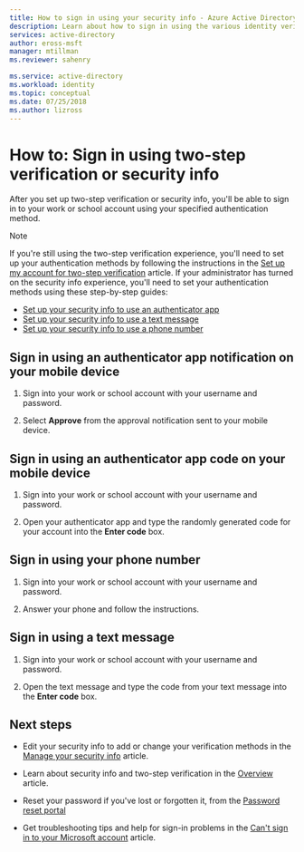 ```yaml
---
title: How to sign in using your security info - Azure Active Directory (Preview) | Microsoft Docs
description: Learn about how to sign in using the various identity verification methods in security info.
services: active-directory
author: eross-msft
manager: mtillman
ms.reviewer: sahenry

ms.service: active-directory
ms.workload: identity
ms.topic: conceptual
ms.date: 07/25/2018
ms.author: lizross
---
```


# How to: Sign in using two-step verification or security info

After you set up two-step verification or security info, you'll be able to sign in to your work or school account using your specified authentication method.

>[!Note]
>If you're still using the two-step verification experience, you'll need to set up your authentication methods by following the instructions in the [Set up my account for two-step verification](multi-factor-authentication-end-user-first-time.md) article. If your administrator has turned on the security info experience, you'll need to set your authentication methods using these step-by-step guides:<ul><li>[Set up your security info to use an authenticator app](security-info-setup-auth-app.md)</li><li>[Set up your security info to use a text message](security-info-setup-text-msg.md)</li><li>[Set up your security info to use a phone number](security-info-setup-phone-number.md)</li></ul>

## Sign in using an authenticator app notification on your mobile device

1. Sign into your work or school account with your username and password.

2. Select **Approve** from the approval notification sent to your mobile device.


## Sign in using an authenticator app code on your mobile device

1. Sign into your work or school account with your username and password.

2. Open your authenticator app and type the randomly generated code for your account into the **Enter code** box.


## Sign in using your phone number

1. Sign into your work or school account with your username and password.

2. Answer your phone and follow the instructions.


## Sign in using a text message

1. Sign into your work or school account with your username and password.

2. Open the text message and type the code from your text message into the **Enter code** box.


## Next steps

- Edit your security info to add or change your verification methods in the [Manage your security info](security-info-manage-settings.md) article. 

- Learn about security info and two-step verification in the [Overview](user-help-overview.md) article.

- Reset your password if you've lost or forgotten it, from the [Password reset portal](https://passwordreset.microsoftonline.com/)

- Get troubleshooting tips and help for sign-in problems in the [Can't sign in to your Microsoft account](https://support.microsoft.com/help/12429/microsoft-account-sign-in-cant) article.